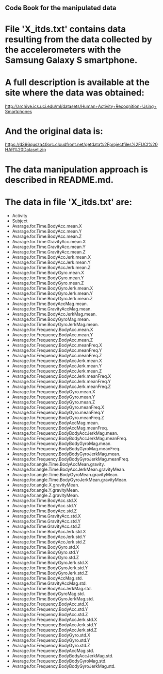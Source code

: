 ## Code Book for the manipulated data

# File 'X_itds.txt' contains data resulting from the data collected by the accelerometers with the Samsung Galaxy S smartphone. 
# A full description is available at the site where the data was obtained:
http://archive.ics.uci.edu/ml/datasets/Human+Activity+Recognition+Using+Smartphones
# And the original data is:
https://d396qusza40orc.cloudfront.net/getdata%2Fprojectfiles%2FUCI%20HAR%20Dataset.zip

# The data manipulation approach is described in README.md.

# The data in file 'X_itds.txt' are:

*	Activity
*	Subject
*	Avarage.for.Time.BodyAcc.mean.X
*	Avarage.for.Time.BodyAcc.mean.Y
*	Avarage.for.Time.BodyAcc.mean.Z
*	Avarage.for.Time.GravityAcc.mean.X
*	Avarage.for.Time.GravityAcc.mean.Y
*	Avarage.for.Time.GravityAcc.mean.Z
*	Avarage.for.Time.BodyAccJerk.mean.X
*	Avarage.for.Time.BodyAccJerk.mean.Y
*	Avarage.for.Time.BodyAccJerk.mean.Z
*	Avarage.for.Time.BodyGyro.mean.X
*	Avarage.for.Time.BodyGyro.mean.Y
*	Avarage.for.Time.BodyGyro.mean.Z
*	Avarage.for.Time.BodyGyroJerk.mean.X
*	Avarage.for.Time.BodyGyroJerk.mean.Y
*	Avarage.for.Time.BodyGyroJerk.mean.Z
*	Avarage.for.Time.BodyAccMag.mean.
*	Avarage.for.Time.GravityAccMag.mean.
*	Avarage.for.Time.BodyAccJerkMag.mean.
*	Avarage.for.Time.BodyGyroMag.mean.
*	Avarage.for.Time.BodyGyroJerkMag.mean.
*	Avarage.for.Frequency.BodyAcc.mean.X
*	Avarage.for.Frequency.BodyAcc.mean.Y
*	Avarage.for.Frequency.BodyAcc.mean.Z
*	Avarage.for.Frequency.BodyAcc.meanFreq.X
*	Avarage.for.Frequency.BodyAcc.meanFreq.Y
*	Avarage.for.Frequency.BodyAcc.meanFreq.Z
*	Avarage.for.Frequency.BodyAccJerk.mean.X
*	Avarage.for.Frequency.BodyAccJerk.mean.Y
*	Avarage.for.Frequency.BodyAccJerk.mean.Z
*	Avarage.for.Frequency.BodyAccJerk.meanFreq.X
*	Avarage.for.Frequency.BodyAccJerk.meanFreq.Y
*	Avarage.for.Frequency.BodyAccJerk.meanFreq.Z
*	Avarage.for.Frequency.BodyGyro.mean.X
*	Avarage.for.Frequency.BodyGyro.mean.Y
*	Avarage.for.Frequency.BodyGyro.mean.Z
*	Avarage.for.Frequency.BodyGyro.meanFreq.X
*	Avarage.for.Frequency.BodyGyro.meanFreq.Y
*	Avarage.for.Frequency.BodyGyro.meanFreq.Z
*	Avarage.for.Frequency.BodyAccMag.mean.
*	Avarage.for.Frequency.BodyAccMag.meanFreq.
*	Avarage.for.Frequency.BodyBodyAccJerkMag.mean.
*	Avarage.for.Frequency.BodyBodyAccJerkMag.meanFreq.
*	Avarage.for.Frequency.BodyBodyGyroMag.mean.
*	Avarage.for.Frequency.BodyBodyGyroMag.meanFreq.
*	Avarage.for.Frequency.BodyBodyGyroJerkMag.mean.
*	Avarage.for.Frequency.BodyBodyGyroJerkMag.meanFreq.
*	Avarage.for.angle.Time.BodyAccMean.gravity.
*	Avarage.for.angle.Time.BodyAccJerkMean.gravityMean.
*	Avarage.for.angle.Time.BodyGyroMean.gravityMean.
*	Avarage.for.angle.Time.BodyGyroJerkMean.gravityMean.
*	Avarage.for.angle.X.gravityMean.
*	Avarage.for.angle.Y.gravityMean.
*	Avarage.for.angle.Z.gravityMean.
*	Avarage.for.Time.BodyAcc.std.X
*	Avarage.for.Time.BodyAcc.std.Y
*	Avarage.for.Time.BodyAcc.std.Z
*	Avarage.for.Time.GravityAcc.std.X
*	Avarage.for.Time.GravityAcc.std.Y
*	Avarage.for.Time.GravityAcc.std.Z
*	Avarage.for.Time.BodyAccJerk.std.X
*	Avarage.for.Time.BodyAccJerk.std.Y
*	Avarage.for.Time.BodyAccJerk.std.Z
*	Avarage.for.Time.BodyGyro.std.X
*	Avarage.for.Time.BodyGyro.std.Y
*	Avarage.for.Time.BodyGyro.std.Z
*	Avarage.for.Time.BodyGyroJerk.std.X
*	Avarage.for.Time.BodyGyroJerk.std.Y
*	Avarage.for.Time.BodyGyroJerk.std.Z
*	Avarage.for.Time.BodyAccMag.std.
*	Avarage.for.Time.GravityAccMag.std.
*	Avarage.for.Time.BodyAccJerkMag.std.
*	Avarage.for.Time.BodyGyroMag.std.
*	Avarage.for.Time.BodyGyroJerkMag.std.
*	Avarage.for.Frequency.BodyAcc.std.X
*	Avarage.for.Frequency.BodyAcc.std.Y
*	Avarage.for.Frequency.BodyAcc.std.Z
*	Avarage.for.Frequency.BodyAccJerk.std.X
*	Avarage.for.Frequency.BodyAccJerk.std.Y
*	Avarage.for.Frequency.BodyAccJerk.std.Z
*	Avarage.for.Frequency.BodyGyro.std.X
*	Avarage.for.Frequency.BodyGyro.std.Y
*	Avarage.for.Frequency.BodyGyro.std.Z
*	Avarage.for.Frequency.BodyAccMag.std.
*	Avarage.for.Frequency.BodyBodyAccJerkMag.std.
*	Avarage.for.Frequency.BodyBodyGyroMag.std.
*	Avarage.for.Frequency.BodyBodyGyroJerkMag.std.
